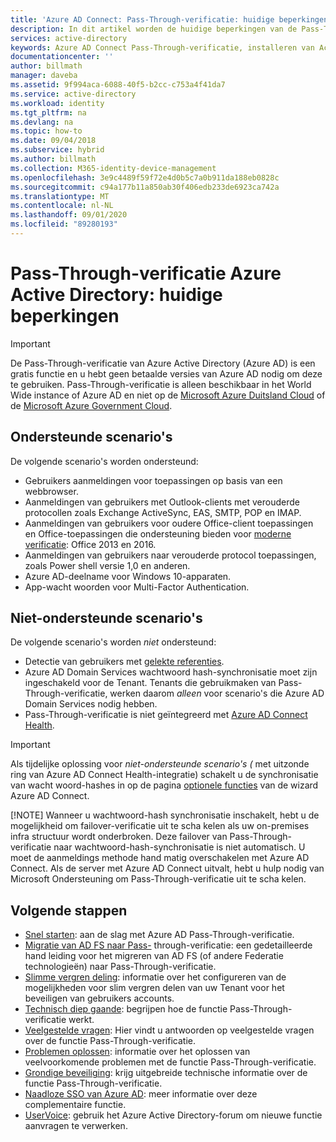 ```yaml
---
title: 'Azure AD Connect: Pass-Through-verificatie: huidige beperkingen | Microsoft Docs'
description: In dit artikel worden de huidige beperkingen van de Pass-Through-verificatie van Azure Active Directory (Azure AD) beschreven
services: active-directory
keywords: Azure AD Connect Pass-Through-verificatie, installeren van Active Directory, vereiste onderdelen voor Azure AD, SSO, eenmalige aanmelding
documentationcenter: ''
author: billmath
manager: daveba
ms.assetid: 9f994aca-6088-40f5-b2cc-c753a4f41da7
ms.service: active-directory
ms.workload: identity
ms.tgt_pltfrm: na
ms.devlang: na
ms.topic: how-to
ms.date: 09/04/2018
ms.subservice: hybrid
ms.author: billmath
ms.collection: M365-identity-device-management
ms.openlocfilehash: 3e9c4489f59f72e4d0b5c7a0b911da188eb0828c
ms.sourcegitcommit: c94a177b11a850ab30f406edb233de6923ca742a
ms.translationtype: MT
ms.contentlocale: nl-NL
ms.lasthandoff: 09/01/2020
ms.locfileid: "89280193"
---
```

# <a name="azure-active-directory-pass-through-authentication-current-limitations"></a>Pass-Through-verificatie Azure Active Directory: huidige beperkingen

>[!IMPORTANT]
>De Pass-Through-verificatie van Azure Active Directory (Azure AD) is een gratis functie en u hebt geen betaalde versies van Azure AD nodig om deze te gebruiken. Pass-Through-verificatie is alleen beschikbaar in het World Wide instance of Azure AD en niet op de [Microsoft Azure Duitsland Cloud](https://www.microsoft.de/cloud-deutschland) of de [Microsoft Azure Government Cloud](https://azure.microsoft.com/features/gov/).

## <a name="supported-scenarios"></a>Ondersteunde scenario's

De volgende scenario's worden ondersteund:

- Gebruikers aanmeldingen voor toepassingen op basis van een webbrowser.
- Aanmeldingen van gebruikers met Outlook-clients met verouderde protocollen zoals Exchange ActiveSync, EAS, SMTP, POP en IMAP.
- Aanmeldingen van gebruikers voor oudere Office-client toepassingen en Office-toepassingen die ondersteuning bieden voor [moderne verificatie](https://www.microsoft.com/en-us/microsoft-365/blog/2015/11/19/updated-office-365-modern-authentication-public-preview): Office 2013 en 2016.
- Aanmeldingen van gebruikers naar verouderde protocol toepassingen, zoals Power shell versie 1,0 en anderen.
- Azure AD-deelname voor Windows 10-apparaten.
- App-wacht woorden voor Multi-Factor Authentication.

## <a name="unsupported-scenarios"></a>Niet-ondersteunde scenario's

De volgende scenario's worden _niet_ ondersteund:

- Detectie van gebruikers met [gelekte referenties](../identity-protection/overview-identity-protection.md).
- Azure AD Domain Services wachtwoord hash-synchronisatie moet zijn ingeschakeld voor de Tenant. Tenants die gebruikmaken van Pass-Through-verificatie, werken daarom _alleen_ voor scenario's die Azure AD Domain Services nodig hebben.
- Pass-Through-verificatie is niet geïntegreerd met [Azure AD Connect Health](./whatis-azure-ad-connect.md).

> [!IMPORTANT]
> Als tijdelijke oplossing voor _niet-ondersteunde scenario's (_ met uitzonde ring van Azure AD Connect Health-integratie) schakelt u de synchronisatie van wacht woord-hashes in op de pagina [optionele functies](how-to-connect-install-custom.md#optional-features) van de wizard Azure AD Connect.
> 
> [!NOTE]
> Wanneer u wachtwoord-hash synchronisatie inschakelt, hebt u de mogelijkheid om failover-verificatie uit te scha kelen als uw on-premises infra structuur wordt onderbroken. Deze failover van Pass-Through-verificatie naar wachtwoord-hash-synchronisatie is niet automatisch. U moet de aanmeldings methode hand matig overschakelen met Azure AD Connect. Als de server met Azure AD Connect uitvalt, hebt u hulp nodig van Microsoft Ondersteuning om Pass-Through-verificatie uit te scha kelen.

## <a name="next-steps"></a>Volgende stappen
- [Snel starten](how-to-connect-pta-quick-start.md): aan de slag met Azure AD Pass-Through-verificatie.
- [Migratie van AD FS naar Pass-](https://aka.ms/ADFSTOPTADPDownload) through-verificatie: een gedetailleerde hand leiding voor het migreren van AD FS (of andere Federatie technologieën) naar Pass-Through-verificatie.
- [Slimme vergren deling](../authentication/howto-password-smart-lockout.md): informatie over het configureren van de mogelijkheden voor slim vergren delen van uw Tenant voor het beveiligen van gebruikers accounts.
- [Technisch diep gaande](how-to-connect-pta-how-it-works.md): begrijpen hoe de functie Pass-Through-verificatie werkt.
- [Veelgestelde vragen](how-to-connect-pta-faq.md): Hier vindt u antwoorden op veelgestelde vragen over de functie Pass-Through-verificatie.
- [Problemen oplossen](tshoot-connect-pass-through-authentication.md): informatie over het oplossen van veelvoorkomende problemen met de functie Pass-Through-verificatie.
- [Grondige beveiliging](how-to-connect-pta-security-deep-dive.md): krijg uitgebreide technische informatie over de functie Pass-Through-verificatie.
- [Naadloze SSO van Azure AD](how-to-connect-sso.md): meer informatie over deze complementaire functie.
- [UserVoice](https://feedback.azure.com/forums/169401-azure-active-directory/category/160611-directory-synchronization-aad-connect): gebruik het Azure Active Directory-forum om nieuwe functie aanvragen te verwerken.
